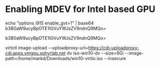 # Enabling MDEV for Intel based GPU

echo "options i915 enable_gvt=1" | base64
b3B0aW9ucyBpOTE1IGVuYWJsZV9ndnQ9MQo=


b3B0aW9ucyBpOTE1IGVuYWJsZV9ndnQ9MQo=


virtctl image-upload --uploadproxy-url=https://cdi-uploadproxy-cdi.apps.vmgpu.xphyrlab.net dv iso-win10-dv --size=6Gi --image-path=/home/markd/Downloads/win10-virtio.iso --insecure
